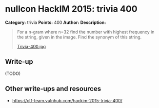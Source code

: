 # nullcon HackIM 2015: trivia 400

**Category:** trivia
**Points:** 400
**Author:**
**Description:**

> For a n-gram where n=32 find the number with highest frequency in the string, given in the image. Find the synonym of this string.
>
> [Trivia-400.jpg](Trivia-400.jpg)

## Write-up

(TODO)

## Other write-ups and resources

* <https://ctf-team.vulnhub.com/hackim-2015-trivia-400/>
